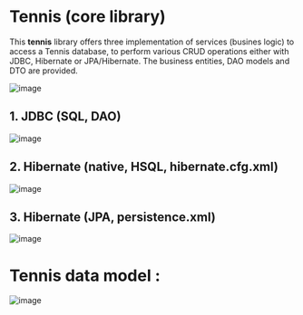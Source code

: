 # Tennis (core library)

This **tennis** library offers three implementation of services (busines logic) to access a Tennis database,
to perform various CRUD operations either with JDBC, Hibernate or JPA/Hibernate.
The business entities, DAO models and DTO are provided.

![image](https://user-images.githubusercontent.com/36189996/137806310-5f5f2e4d-abe9-41c1-abfb-0922d9254d7a.png)


## 1. JDBC (SQL, DAO) 
![image](https://user-images.githubusercontent.com/36189996/137807088-f4de2fb9-af00-411b-861f-2ce7542b7c8f.png)

## 2. Hibernate (native, HSQL, hibernate.cfg.xml)
![image](https://user-images.githubusercontent.com/36189996/137803811-dcca5e3b-5025-4f83-a5fe-d7e3ecebf616.png)

## 3. Hibernate (JPA, persistence.xml)
![image](https://user-images.githubusercontent.com/36189996/137803850-e4b443f7-5fdc-4f46-96c8-78c14755d560.png)




# Tennis data model : 
![image](https://user-images.githubusercontent.com/36189996/137802496-906aba1b-688b-4ad9-b517-4553834c6678.png)
